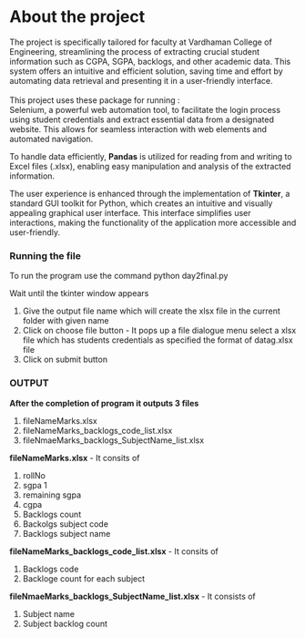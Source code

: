 <h1>About the project</h1>
<p> 
The project is specifically tailored for faculty at Vardhaman College of Engineering, streamlining the process of extracting crucial student information such as CGPA, SGPA, backlogs, and other academic data. This system offers an intuitive and efficient solution, saving time and effort by automating data retrieval and presenting it in a user-friendly interface.
<br><br>This project uses these package for running :<br>
Selenium, a powerful web automation tool, to facilitate the login process using student credentials and extract essential data from a designated website. This allows for seamless interaction with web elements and automated navigation.

To handle data efficiently, **Pandas** is utilized for reading from and writing to Excel files (.xlsx), enabling easy manipulation and analysis of the extracted information.

The user experience is enhanced through the implementation of **Tkinter**, a standard GUI toolkit for Python, which creates an intuitive and visually appealing graphical user interface. This interface simplifies user interactions, making the functionality of the application more accessible and user-friendly.
</p>
<h3>Running the file</h3>
<p>To run the program use the command python day2final.py</p>
<p>Wait until the  tkinter window appears
<ol>
 <li>Give the output file name which will create the xlsx file in the current folder with given name</li> 
  <li>Click on choose file button - It pops up a file dialogue menu select a xlsx file which has students credentials as specified the format of datag.xlsx file</li>
  <li>Click on submit button</li>
</ol>
</p>
<h3>OUTPUT</h3>
<b>After the completion of program it outputs 3 files</b>
<ol>
  <li>fileNameMarks.xlsx</li>
  <li>fileNameMarks_backlogs_code_list.xlsx</li>
  <li>fileNmaeMarks_backlogs_SubjectName_list.xlsx</li>
</ol>

<p><B>fileNameMarks.xlsx</B> -  It consits of 
<ol>
  <li>rollNo</li>
  <li>sgpa 1</li>
  <li>remaining sgpa</li>
  <li>cgpa</li>
  <li>Backlogs count</li>
  <li>Backolgs subject code</li>
  <li>Backlogs subject name</li>
</ol>
</p>

<p><B>fileNameMarks_backlogs_code_list.xlsx</B> - It consits of 
<ol>
  <li>Backlogs code</li>
  <li>Backloge count for each subject</li>
</ol>
</p>

<p><b>fileNmaeMarks_backlogs_SubjectName_list.xlsx</b> - It consists of 
<ol>
  <li>Subject name</li>
  <li>Subject backlog count</li>
</ol>
</p>
